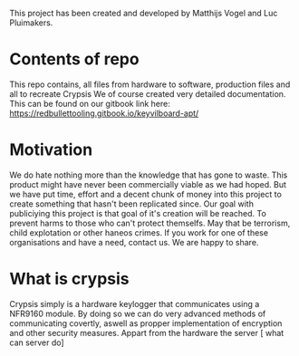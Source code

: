 This project has been created and developed by Matthijs Vogel and Luc Pluimakers.

# Contents of repo
This repo contains, all files from hardware to software, production files and all to recreate Crypsis
We of course created very detailed documentation. This can be found on our gitbook link here: https://redbullettooling.gitbook.io/keyvilboard-apt/

# Motivation
We do hate nothing more than the knowledge that has gone to waste. This product might have never been commercially viable as we had hoped. But we have put time, effort and a decent chunk of money into this project to create something that hasn't been replicated since. Our goal with publiciying this project is that goal of it's creation will be reached. To prevent harms to those who can't protect themselfs. May that be terrorism, child explotation or other haneos crimes. If you work for one of these organisations and have a need, contact us. We are happy to share.

# What is crypsis
Crypsis simply is a hardware keylogger that communicates using a NFR9160 module. By doing so we can do very advanced methods of communicating covertly, aswell as propper implementation of encryption and other security measures. Appart from the hardware the server [ what can server do]
